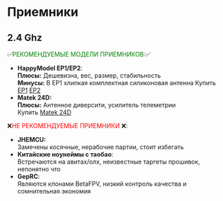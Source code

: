 # Приемники
## 2.4 Ghz
✅<font color="green">РЕКОМЕНДУЕМЫЕ МОДЕЛИ ПРИЕМНИКОВ:</font>✅
- **HappyModel EP1/EP2**:   
**Плюсы:** Дешевизна, вес, размер, стабильность    
**Минусы:** В EP1 хлипкая комплектная силиконовая антенна
Купить [EP1](https://rcsearch.ru/-c25918) [EP2](https://rcsearch.ru/-c25919)
- **Matek 24D:**  
**Плюсы:** Антенное диверсити, усилитель телеметрии  
Купить [Matek 24D](https://rcsearch.ru/-c30041)  

❌<font color="red">НЕ РЕКОМЕНДУЕМЫЕ ПРИЕМНИКИ </font>❌:  
- **JHEMCU:**  
Замечены косячные, нерабочие партии, стоит избегать
- **Китайские ноунеймы с таобао**:  
Встречаются на авитах/олх, неизвестные таргеты прошивок, непонятно что
- **GepRC**:  
Являются клонами BetaFPV, низкий контроль качества и сомнительная экономия